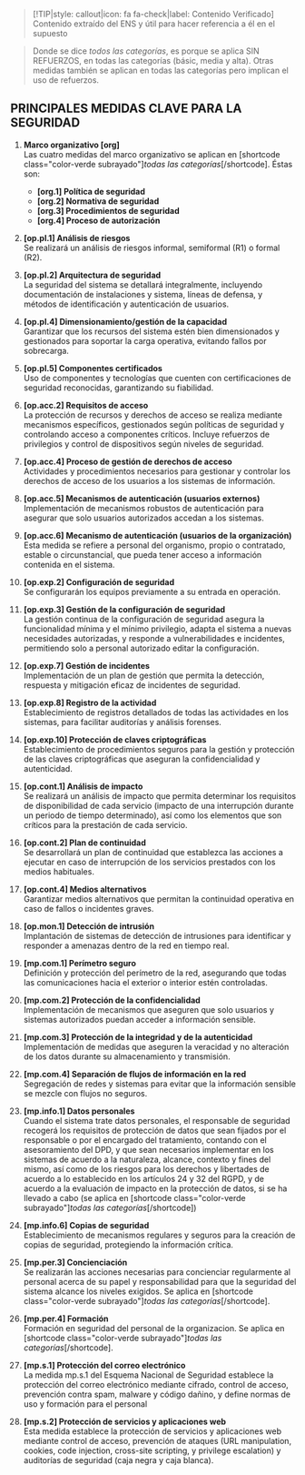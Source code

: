 > [!TIP|style: callout|icon: fa fa-check|label: Contenido Verificado]
> Contenido extraído del ENS y útil para hacer referencia a él en el supuesto

> Donde se dice _todos las categorías_, es porque se aplica SIN REFUERZOS, en todas las categorías (básic, media y alta). Otras medidas también se aplican en todas las categorías pero implican el uso de refuerzos.

## PRINCIPALES MEDIDAS CLAVE PARA LA SEGURIDAD <!-- {docsify-ignore} -->

1. **Marco organizativo [org]**  
    Las cuatro medidas del marco organizativo se aplican en [shortcode class="color-verde subrayado"]_todas las categorías_[/shortcode]. Éstas son:
    - **[org.1] Política de seguridad**
    - **[org.2] Normativa de seguridad**
    - **[org.3] Procedimientos de seguridad**
    - **[org.4] Proceso de autorización**

2. **[op.pl.1] Análisis de riesgos**  
   Se realizará un análisis de riesgos informal, semiformal (R1) o formal (R2).

3. **[op.pl.2] Arquitectura de seguridad**  
   La seguridad del sistema se detallará integralmente, incluyendo documentación de instalaciones y sistema, líneas de defensa, y métodos de identificación y autenticación de usuarios.

4. **[op.pl.4] Dimensionamiento/gestión de la capacidad**  
   Garantizar que los recursos del sistema estén bien dimensionados y gestionados para soportar la carga operativa, evitando fallos por sobrecarga.

5. **[op.pl.5] Componentes certificados**  
    Uso de componentes y tecnologías que cuenten con certificaciones de seguridad reconocidas, garantizando su fiabilidad.

6. **[op.acc.2] Requisitos de acceso**  
   La protección de recursos y derechos de acceso se realiza mediante mecanismos específicos, gestionados según políticas de seguridad y controlando acceso a componentes críticos. Incluye refuerzos de privilegios y control de dispositivos según niveles de seguridad.

7. **[op.acc.4] Proceso de gestión de derechos de acceso**  
   Actividades y procedimientos necesarios para gestionar y controlar los derechos de acceso de los usuarios a los sistemas de información.
    
8. **[op.acc.5] Mecanismos de autenticación (usuarios externos)**  
   Implementación de mecanismos robustos de autenticación para asegurar que solo usuarios autorizados accedan a los sistemas.

9. **[op.acc.6] Mecanismo de autenticación (usuarios de la organización)**  
   Esta medida se refiere a personal del organismo, propio o contratado, estable o circunstancial, que pueda tener acceso a información contenida en el sistema.

10. **[op.exp.2] Configuración de seguridad**  
   Se configurarán los equipos previamente a su entrada en operación.

11. **[op.exp.3] Gestión de la configuración de seguridad**  
   La gestión continua de la configuración de seguridad asegura la funcionalidad mínima y el mínimo privilegio, adapta el sistema a nuevas necesidades autorizadas, y responde a vulnerabilidades e incidentes, permitiendo solo a personal autorizado editar la configuración.

12. **[op.exp.7] Gestión de incidentes**  
    Implementación de un plan de gestión que permita la detección, respuesta y mitigación eficaz de incidentes de seguridad.

13. **[op.exp.8] Registro de la actividad**  
   Establecimiento de registros detallados de todas las actividades en los sistemas, para facilitar auditorías y análisis forenses.

14. **[op.exp.10] Protección de claves criptográficas**  
    Establecimiento de procedimientos seguros para la gestión y protección de las claves criptográficas que aseguran la confidencialidad y autenticidad.

15. **[op.cont.1] Análisis de impacto**  
   Se realizará un análisis de impacto que permita determinar los requisitos de disponibilidad de cada servicio (impacto de una interrupción durante un periodo de tiempo determinado), así como los elementos que son críticos para la prestación de cada servicio.

16. **[op.cont.2] Plan de continuidad**  
   Se desarrollará un plan de continuidad que establezca las acciones a ejecutar en caso de interrupción de los servicios prestados con los medios habituales.

17. **[op.cont.4] Medios alternativos**  
   Garantizar medios alternativos que permitan la continuidad operativa en caso de fallos o incidentes graves.

18. **[op.mon.1] Detección de intrusión**  
    Implantación de sistemas de detección de intrusiones para identificar y responder a amenazas dentro de la red en tiempo real.

19. **[mp.com.1] Perímetro seguro**  
   Definición y protección del perímetro de la red, asegurando que todas las comunicaciones hacia el exterior o interior estén controladas.

20. **[mp.com.2] Protección de la confidencialidad**  
    Implementación de mecanismos que aseguren que solo usuarios y sistemas autorizados puedan acceder a información sensible.

21. **[mp.com.3] Protección de la integridad y de la autenticidad**  
   Implementación de medidas que aseguren la veracidad y no alteración de los datos durante su almacenamiento y transmisión.

22. **[mp.com.4] Separación de flujos de información en la red**  
   Segregación de redes y sistemas para evitar que la información sensible se mezcle con flujos no seguros.

23. **[mp.info.1]	Datos personales**  
   Cuando el sistema trate datos personales, el responsable de seguridad recogerá los requisitos de protección de datos que sean fijados por el responsable o por el encargado del tratamiento, contando con el asesoramiento del DPD, y que sean necesarios implementar en los sistemas de acuerdo a la naturaleza, alcance, contexto y fines del mismo, así como de los riesgos para los derechos y libertades de acuerdo a lo establecido en los artículos 24 y 32 del RGPD, y de acuerdo a la evaluación de impacto en la protección de datos, si se ha llevado a cabo (se aplica en [shortcode class="color-verde subrayado"]_todas las categorías_[/shortcode]) 

24. **[mp.info.6] Copias de seguridad**  
    Establecimiento de mecanismos regulares y seguros para la creación de copias de seguridad, protegiendo la información crítica.

25. **[mp.per.3] Concienciación**  
   Se realizarán las acciones necesarias para concienciar regularmente al personal acerca de su papel y responsabilidad para que la seguridad del sistema alcance los niveles exigidos. Se aplica en [shortcode class="color-verde subrayado"]_todas las categorías_[/shortcode].

26. **[mp.per.4] Formación**  
   Formación en seguridad del personal de la organizacion. Se aplica en [shortcode class="color-verde subrayado"]_todas las categorías_[/shortcode].

27. **[mp.s.1] Protección del correo electrónico**  
   La medida mp.s.1 del Esquema Nacional de Seguridad establece la protección del correo electrónico mediante cifrado, control de acceso, prevención contra spam, malware y código dañino, y define normas de uso y formación para el personal

28. **[mp.s.2] Protección de servicios y aplicaciones web**  
   Esta medida establece la protección de servicios y aplicaciones web mediante control de acceso, prevención de ataques (URL manipulation, cookies, code injection, cross-site scripting, y privilege escalation) y auditorías de seguridad (caja negra y caja blanca).
